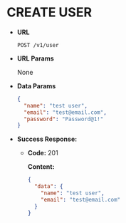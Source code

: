 # CREATE USER

- **URL**

  `POST /v1/user`

- **URL Params**

  None

- **Data Params**

  ```json
  {
    "name": "test user",
    "email": "test@email.com",
    "password": "Password@1!"
  }
  ```

- **Success Response:**

  - **Code:** 201

    **Content:**

    ```json
    {
      "data": {
        "name": "test user",
        "email": "test@email.com"
      }
    }
    ```
